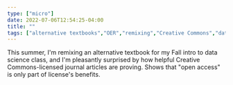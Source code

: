 ```yaml
---
type: ["micro"]
date: 2022-07-06T12:54:25-04:00
title: ""
tags: ["alternative textbooks","OER","remixing","Creative Commons","data science","open access","ICT 661"]
---
```

This summer, I'm remixing an alternative textbook for my Fall intro to data science class, and I'm pleasantly surprised by how helpful Creative Commons-licensed journal articles are proving. Shows that "open access" is only part of license's benefits.

